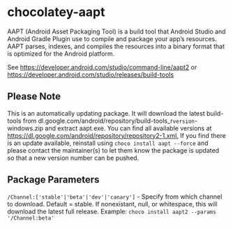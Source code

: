 # chocolatey-aapt

AAPT (Android Asset Packaging Tool) is a build tool that Android Studio and Android Gradle Plugin use to compile and package your app’s resources. AAPT parses, indexes, and compiles the resources into a binary format that is optimized for the Android platform.

See <https://developer.android.com/studio/command-line/aapt2> or <https://developer.android.com/studio/releases/build-tools>

## Please Note

This is an automatically updating package. It will download the latest build-tools from dl.google.com/android/repository/build-tools_r`version`-windows.zip and extract aapt.exe. You can find all available versions at <https://dl.google.com/android/repository/repository2-1.xml.>
If you find there is an update available, reinstall using `choco install aapt --force` and please contact the maintainer(s) to let them know the package is updated so that a new version number can be pushed.

## Package Parameters

`/Channel:['stable'|'beta'|'dev'|'canary']` - Specify from which channel to download. Default = stable. If nonexistant, null, or whitespace, this will download the latest full release.
Example: `choco install aapt2 --params '/Channel:beta'`
